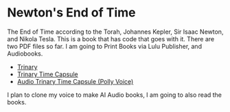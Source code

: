 # Newton's End of Time

The End of Time according to the Torah, Johannes Kepler, Sir Isaac Newton, and Nikola Tesla.
This is a book that has code that goes with it.
There are two PDF files so far. I am going to Print Books via Lulu Publisher, and Audiobooks.

* [Trinary](https://github.com/Light-Wizzard/End-of-Time/blob/main/books/Trinary.pdf)
* [Trinary Time Capsule](https://github.com/Light-Wizzard/End-of-Time/blob/main/books/TrinaryTimeCapsule.pdf)
* [Audio Trinary Time Capsule (Polly Voice)](http://lightwizzard.com/audio/Audiobooks/TrinaryTimeCapsule/Trinary-Time-Capsule.mp3)

I plan to clone my voice to make AI Audio books, I am going to also read the books.
